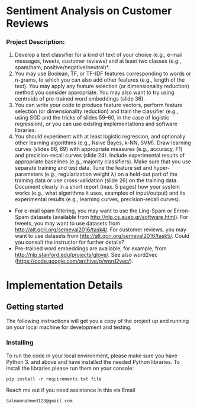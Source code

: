# Sentiment Analysis on Customer Reviews 


### Project Description:

1. Develop a text classifier for a kind of text of your choice (e.g., e-mail messages, tweets,
customer reviews) and at least two classes (e.g., spam/ham, positive/negative/neutral)*.
2. You may use Boolean, TF, or TF-IDF features corresponding to words or n-grams, to which you
can also add other features (e.g., length of the text). You may apply any feature selection (or
dimensionality reduction) method you consider appropriate. You may also want to try using
centroids of pre-trained word embeddings (slide 36).
3. You can write your code to produce feature vectors, perform feature selection (or dimensionality reduction)
and train the classifier (e.g., using SGD and the tricks of slides 59–60, in the case of logistic regression), or
you can use existing implementations and software libraries.
4. You should experiment with at least logistic regression, and optionally other learning algorithms 
(e.g., Naive Bayes, k-NN, SVM). Draw learning curves (slides 66, 69) with appropriate measures (e.g., accuracy, F1)
and precision-recall curves (slide 24). Include experimental results of appropriate baselines
(e.g., majority classifiers). Make sure that you use separate training and test data. Tune the
feature set and hyper-parameters (e.g., regularization weight λ) on a held-out part of the
training data or use cross-validation (slide 26) on the training data. Document clearly in a
short report (max. 5 pages) how your system works (e.g., what algorithms it uses, examples of
input/output) and its experimental results (e.g., learning curves, precision-recall curves).


* For e-mail spam filtering, you may want to use the Ling-Spam or Enron-Spam datasets (available
from http://nlp.cs.aueb.gr/software.html). For tweets, you may want to use datasets from
http://alt.qcri.org/semeval2016/task4/. For customer reviews, you may want to use datasets from
http://alt.qcri.org/semeval2016/task5/. Could you consult the instructor for further details?
* Pre-trained word embeddings are available, for example, from http://nlp.stanford.edu/projects/glove/.
See also word2vec (https://code.google.com/archive/p/word2vec/). 

# Implementation Details

## Getting started
The following instructions will get you a copy of the project up and running on your local machine for development and testing.

### Installing
To run the code in your local environment, please make sure you have Python 3. and above and have installed the needed Python libraries.
To install the libraries please run them on your console:

```
pip install -r requirements.txt file
```
Reach me out if you need assistance in this via Email
```
Salmannahmed123@gmail.com
```

